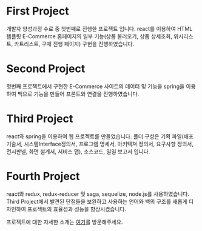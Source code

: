# First Project
개발자 양성과정 수료 중 첫번째로 진행한 프로젝트 입니다.
react를 이용하여 HTML 템플릿 E-Commerce 홈페이지의 일부 기능(상품 불러오기, 상품 상세조회, 위시리스트, 카트리스트, 구매 진행 페이지) 구현을 진행하였습니다.

# Second Project
첫번째 프로젝트에서 구현한 E-Commerce 사이트의 데이터 및 기능을 spring을 이용하여 백으로 기능을 만들어 프론트와 연결을 진행하였습니다.

# Third Project
react와 spring을 이용하여 웹 프로젝트를 만들었습니다.
폴더 구성은 기획 파일(배포기술서, 시스템Interface정의서, 프로그램 명세서, 아키텍쳐 정의서, 요구사항 정의서, 전시판넬, 화면 설계서, 서비스 맵), 소스코드, 일일 보고서 입니다.

# Fourth Project
react와 redux, redux-reducer 및 saga, sequelize, node.js를 사용하였습니다.
Third Project에서 발견된 단점들을 보완하고 사용하는 언어와 백의 구조를 새롭게 디자인하여 프로젝트의 효율성과 성능을 향상시켰습니다.

프로젝트에 대한 자세한 소개는 [여기](https://knowing-yogurt-cd2.notion.site/db349b136dc04ca0af1da72e4d3bb854?v=5a2c1ba92a0344a89e9ddc7a107d72e2)를 방문해주세요.
